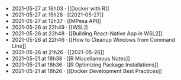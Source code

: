 - 2021-05-27 at 16h03 · [[Docker with R]]
- 2021-05-27 at 15h28 · [[2021-05-27]]
- 2021-05-27 at 12h37 · [[MPesa API]]
- 2021-05-26 at 22h49 · [[WSL]]
- 2021-05-26 at 22h48 · [[Building React-Native App in WSL2]]
- 2021-05-26 at 22h46 · [[How to Cleanup Windows from Command Line]]
- 2021-05-26 at 21h26 · [[2021-05-26]]
- 2021-05-21 at 18h38 · [[R Miscellaneous Notes]]
- 2021-05-21 at 18h36 · [[R Optimizing Package Installations]]
- 2021-05-21 at 18h26 · [[Docker Development Best Practices]]
